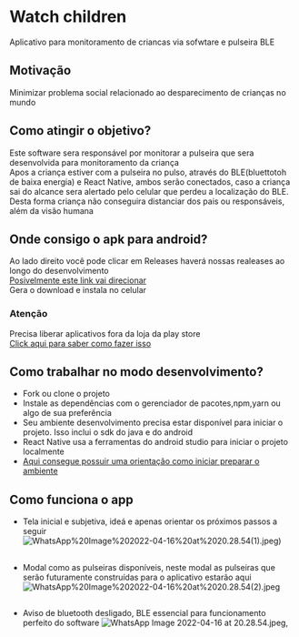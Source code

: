 # Watch children
Aplicativo para monitoramento de criancas via sofwtare e pulseira BLE

## Motivação
Minimizar problema social relacionado ao desparecimento de crianças no mundo 

## Como atingir o objetivo?
Este software sera responsável por monitorar a pulseira que sera desenvolvida para monitoramento da criança</br>
Apos a criança estiver com a pulseira no pulso, através do BLE(bluettotoh de baixa energia) e React Native, ambos serão conectados, caso a criança sai do alcance sera alertado pelo celular que perdeu a localização do BLE. Desta forma criança não conseguira distanciar dos pais ou responsáveis, além da visão humana

## Onde consigo o apk para android?
Ao lado direito você pode clicar em Releases haverá nossas realeases ao longo do desenvolvimento </br>
[Posivelmente este link vai direcionar](https://github.com/kenjimaeda54/watch_childrenV2-React-Native/releases)</br>
Gera o download e instala no celular</br>


### Atenção
Precisa liberar  aplicativos fora da loja da play store </br>
[Click aqui para saber como fazer isso](https://www.cnet.com/tech/mobile/how-to-install-apps-outside-of-google-play/)

##
## Como trabalhar no modo desenvolvimento?
- Fork ou clone o projeto 
- Instale as dependências com o gerenciador de pacotes,npm,yarn ou algo de sua preferência 
- Seu ambiente desenvolvimento precisa estar disponível para iniciar o projeto. Isso inclui o sdk do java e do android 
-  React Native usa a ferramentas do android studio para iniciar o projeto localmente
- [Aqui consegue possuir uma orientação como iniciar preparar o ambiente](https://reactnative.dev/docs/environment-setup)


##
## Como funciona o app
- Tela inicial e subjetiva, ideá e apenas orientar os próximos passos a seguir
 ![WhatsApp%20Image%202022-04-16%20at%2020.28.54(1).jpeg)](https://github.com/kenjimaeda54/watch_childrenV2-React-Native/blob/develop/github_assets/WhatsApp%20Image%202022-04-16%20at%2020.28.54(1).jpeg)
##
- Modal como as pulseiras  disponíveis, neste modal as pulseiras que serão futuramente construídas para o aplicativo estarão  aqui
![WhatsApp%20Image%202022-04-16%20at%2020.28.54(2).jpeg](https://github.com/kenjimaeda54/watch_childrenV2-React-Native/blob/develop/github_assets/WhatsApp%20Image%202022-04-16%20at%2020.28.54(2).jpeg)
##
- Aviso de bluetooth desligado, BLE essencial para funcionamento perfeito do software
 ![WhatsApp Image 2022-04-16 at 20.28.54.jpeg](https://github.com/kenjimaeda54/watch_childrenV2-React-Native/blob/develop/github_assets/WhatsApp%20Image%202022-04-16%20at%2020.28.54(1).jpeg),
 
